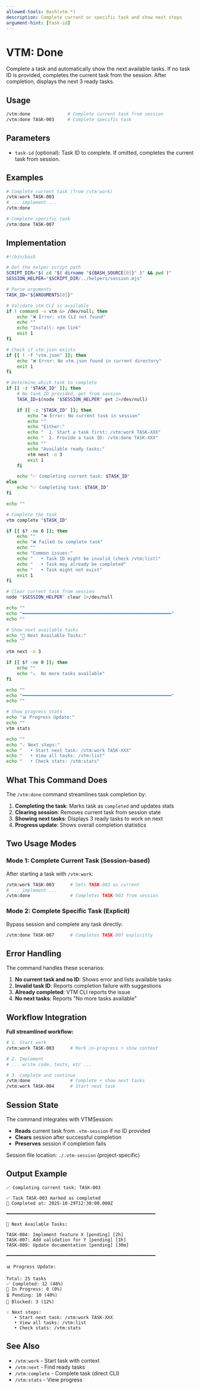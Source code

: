 ```yaml
---
allowed-tools: Bash(vtm *)
description: Complete current or specific task and show next steps
argument-hint: [task-id]
---
```


# VTM: Done

Complete a task and automatically show the next available tasks. If no task ID is provided, completes the current task from the session. After completion, displays the next 3 ready tasks.

## Usage

```bash
/vtm:done              # Complete current task from session
/vtm:done TASK-003     # Complete specific task
```

## Parameters

- `task-id` (optional): Task ID to complete. If omitted, completes the current task from session.

## Examples

```bash
# Complete current task (from /vtm:work)
/vtm:work TASK-003
# ... implement ...
/vtm:done

# Complete specific task
/vtm:done TASK-007
```

## Implementation

```bash
#!/bin/bash

# Get the helper script path
SCRIPT_DIR="$( cd "$( dirname "${BASH_SOURCE[0]}" )" && pwd )"
SESSION_HELPER="$SCRIPT_DIR/../helpers/session.mjs"

# Parse arguments
TASK_ID="${ARGUMENTS[0]}"

# Validate vtm CLI is available
if ! command -v vtm &> /dev/null; then
    echo "❌ Error: vtm CLI not found"
    echo ""
    echo "Install: npm link"
    exit 1
fi

# Check if vtm.json exists
if [[ ! -f "vtm.json" ]]; then
    echo "❌ Error: No vtm.json found in current directory"
    exit 1
fi

# Determine which task to complete
if [[ -z "$TASK_ID" ]]; then
    # No task ID provided, get from session
    TASK_ID=$(node "$SESSION_HELPER" get 2>/dev/null)

    if [[ -z "$TASK_ID" ]]; then
        echo "❌ Error: No current task in session"
        echo ""
        echo "Either:"
        echo "  1. Start a task first: /vtm:work TASK-XXX"
        echo "  2. Provide a task ID: /vtm:done TASK-XXX"
        echo ""
        echo "Available ready tasks:"
        vtm next -n 3
        exit 1
    fi

    echo "✅ Completing current task: $TASK_ID"
else
    echo "✅ Completing task: $TASK_ID"
fi

echo ""

# Complete the task
vtm complete "$TASK_ID"

if [[ $? -ne 0 ]]; then
    echo ""
    echo "❌ Failed to complete task"
    echo ""
    echo "Common issues:"
    echo "   • Task ID might be invalid (check /vtm:list)"
    echo "   • Task may already be completed"
    echo "   • Task might not exist"
    exit 1
fi

# Clear current task from session
node "$SESSION_HELPER" clear 2>/dev/null

echo ""
echo "━━━━━━━━━━━━━━━━━━━━━━━━━━━━━━━━━━━━━━━━━━━━━━━━━━━━━━━━"
echo ""

# Show next available tasks
echo "🎯 Next Available Tasks:"
echo ""

vtm next -n 3

if [[ $? -ne 0 ]]; then
    echo ""
    echo "⚠️  No more tasks available"
fi

echo ""
echo "━━━━━━━━━━━━━━━━━━━━━━━━━━━━━━━━━━━━━━━━━━━━━━━━━━━━━━━━"
echo ""

# Show progress stats
echo "📊 Progress Update:"
echo ""
vtm stats

echo ""
echo "💡 Next steps:"
echo "   • Start next task: /vtm:work TASK-XXX"
echo "   • View all tasks: /vtm:list"
echo "   • Check stats: /vtm:stats"
```

## What This Command Does

The `/vtm:done` command streamlines task completion by:

1. **Completing the task**: Marks task as `completed` and updates stats
2. **Clearing session**: Removes current task from session state
3. **Showing next tasks**: Displays 3 ready tasks to work on next
4. **Progress update**: Shows overall completion statistics

## Two Usage Modes

### Mode 1: Complete Current Task (Session-based)

After starting a task with `/vtm:work`:

```bash
/vtm:work TASK-003      # Sets TASK-003 as current
# ... implement ...
/vtm:done               # Completes TASK-003 from session
```

### Mode 2: Complete Specific Task (Explicit)

Bypass session and complete any task directly:

```bash
/vtm:done TASK-007      # Completes TASK-007 explicitly
```

## Error Handling

The command handles these scenarios:

1. **No current task and no ID**: Shows error and lists available tasks
2. **Invalid task ID**: Reports completion failure with suggestions
3. **Already completed**: VTM CLI reports the issue
4. **No next tasks**: Reports "No more tasks available"

## Workflow Integration

**Full streamlined workflow:**

```bash
# 1. Start work
/vtm:work TASK-003      # Mark in-progress + show context

# 2. Implement
# ... write code, tests, etc ...

# 3. Complete and continue
/vtm:done               # Complete + show next tasks
/vtm:work TASK-004      # Start next task
```

## Session State

The command integrates with VTMSession:

- **Reads** current task from `.vtm-session` if no ID provided
- **Clears** session after successful completion
- **Preserves** session if completion fails

Session file location: `./.vtm-session` (project-specific)

## Output Example

```
✅ Completing current task: TASK-003

✅ Task TASK-003 marked as completed
📅 Completed at: 2025-10-29T12:30:00.000Z

━━━━━━━━━━━━━━━━━━━━━━━━━━━━━━━━━━━━━━━━━━━━━━━━━━━━━━━━

🎯 Next Available Tasks:

TASK-004: Implement feature X [pending] [2h]
TASK-007: Add validation for Y [pending] [1h]
TASK-009: Update documentation [pending] [30m]

━━━━━━━━━━━━━━━━━━━━━━━━━━━━━━━━━━━━━━━━━━━━━━━━━━━━━━━━

📊 Progress Update:

Total: 25 tasks
✅ Completed: 12 (48%)
🚧 In Progress: 0 (0%)
⏳ Pending: 10 (40%)
🚫 Blocked: 3 (12%)

💡 Next steps:
   • Start next task: /vtm:work TASK-XXX
   • View all tasks: /vtm:list
   • Check stats: /vtm:stats
```

## See Also

- `/vtm:work` - Start task with context
- `/vtm:next` - Find ready tasks
- `/vtm:complete` - Complete task (direct CLI)
- `/vtm:stats` - View progress
